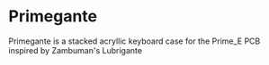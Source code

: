 # Primegante
Primegante is a stacked acryllic keyboard case for the Prime_E PCB inspired by Zambuman's Lubrigante
